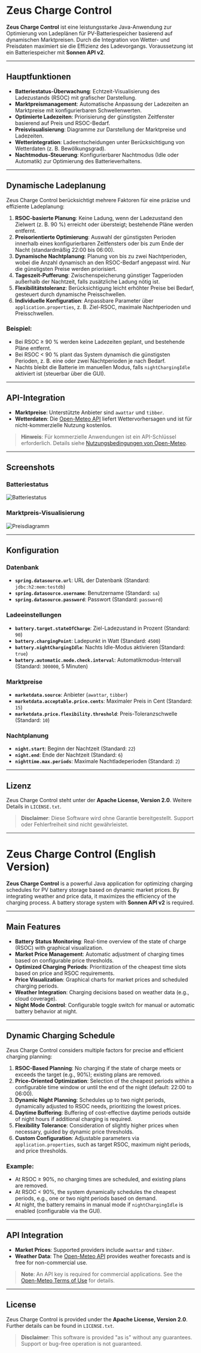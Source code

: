 # Zeus Charge Control

**Zeus Charge Control** ist eine leistungsstarke Java-Anwendung zur Optimierung von Ladeplänen für PV-Batteriespeicher basierend auf dynamischen Marktpreisen. Durch die Integration von Wetter- und Preisdaten maximiert sie die Effizienz des Ladevorgangs. Voraussetzung ist ein Batteriespeicher mit **Sonnen API v2**.

---

## Hauptfunktionen

- **Batteriestatus-Überwachung**: Echtzeit-Visualisierung des Ladezustands (RSOC) mit grafischer Darstellung.
- **Marktpreismanagement**: Automatische Anpassung der Ladezeiten an Marktpreise mit konfigurierbaren Schwellenwerten.
- **Optimierte Ladezeiten**: Priorisierung der günstigsten Zeitfenster basierend auf Preis und RSOC-Bedarf.
- **Preisvisualisierung**: Diagramme zur Darstellung der Marktpreise und Ladezeiten.
- **Wetterintegration**: Ladeentscheidungen unter Berücksichtigung von Wetterdaten (z. B. Bewölkungsgrad).
- **Nachtmodus-Steuerung**: Konfigurierbarer Nachtmodus (Idle oder Automatik) zur Optimierung des Batterieverhaltens.

---

## Dynamische Ladeplanung

Zeus Charge Control berücksichtigt mehrere Faktoren für eine präzise und effiziente Ladeplanung:

1. **RSOC-basierte Planung**: Keine Ladung, wenn der Ladezustand den Zielwert (z. B. 90 %) erreicht oder übersteigt; bestehende Pläne werden entfernt.
2. **Preisorientierte Optimierung**: Auswahl der günstigsten Perioden innerhalb eines konfigurierbaren Zeitfensters oder bis zum Ende der Nacht (standardmäßig 22:00 bis 06:00).
3. **Dynamische Nachtplanung**: Planung von bis zu zwei Nachtperioden, wobei die Anzahl dynamisch an den RSOC-Bedarf angepasst wird. Nur die günstigsten Preise werden priorisiert.
4. **Tageszeit-Pufferung**: Zwischenspeicherung günstiger Tagperioden außerhalb der Nachtzeit, falls zusätzliche Ladung nötig ist.
5. **Flexibilitätstoleranz**: Berücksichtigung leicht erhöhter Preise bei Bedarf, gesteuert durch dynamische Preisschwellen.
6. **Individuelle Konfiguration**: Anpassbare Parameter über `application.properties`, z. B. Ziel-RSOC, maximale Nachtperioden und Preisschwellen.

### Beispiel:
- Bei RSOC ≥ 90 % werden keine Ladezeiten geplant, und bestehende Pläne entfernt.
- Bei RSOC < 90 % plant das System dynamisch die günstigsten Perioden, z. B. eine oder zwei Nachtperioden je nach Bedarf.
- Nachts bleibt die Batterie im manuellen Modus, falls `nightChargingIdle` aktiviert ist (steuerbar über die GUI).

---

## API-Integration

- **Marktpreise**: Unterstützte Anbieter sind `awattar` und `tibber`.
- **Wetterdaten**: Die [Open-Meteo API](https://open-meteo.com/) liefert Wettervorhersagen und ist für nicht-kommerzielle Nutzung kostenlos.

> **Hinweis**: Für kommerzielle Anwendungen ist ein API-Schlüssel erforderlich. Details siehe [Nutzungsbedingungen von Open-Meteo](https://open-meteo.com/en/terms).

---

## Screenshots

### Batteriestatus
![Batteriestatus](images/battery_status.jpg)

### Marktpreis-Visualisierung
![Preisdiagramm](images/price_chart.jpg)

---

## Konfiguration

### Datenbank
- **`spring.datasource.url`**: URL der Datenbank (Standard: `jdbc:h2:mem:testdb`)
- **`spring.datasource.username`**: Benutzername (Standard: `sa`)
- **`spring.datasource.password`**: Passwort (Standard: `password`)

### Ladeeinstellungen
- **`battery.target.stateOfCharge`**: Ziel-Ladezustand in Prozent (Standard: `90`)
- **`battery.chargingPoint`**: Ladepunkt in Watt (Standard: `4500`)
- **`battery.nightChargingIdle`**: Nachts Idle-Modus aktivieren (Standard: `true`)
- **`battery.automatic.mode.check.interval`**: Automatikmodus-Intervall (Standard: `300000`, 5 Minuten)

### Marktpreise
- **`marketdata.source`**: Anbieter (`awattar`, `tibber`)
- **`marketdata.acceptable.price.cents`**: Maximaler Preis in Cent (Standard: `15`)
- **`marketdata.price.flexibility.threshold`**: Preis-Toleranzschwelle (Standard: `10`)

### Nachtplanung
- **`night.start`**: Beginn der Nachtzeit (Standard: `22`)
- **`night.end`**: Ende der Nachtzeit (Standard: `6`)
- **`nighttime.max.periods`**: Maximale Nachtladeperioden (Standard: `2`)

---

## Lizenz

Zeus Charge Control steht unter der **Apache License, Version 2.0**. Weitere Details in `LICENSE.txt`.

> **Disclaimer**: Diese Software wird ohne Garantie bereitgestellt. Support oder Fehlerfreiheit sind nicht gewährleistet.

---

# Zeus Charge Control (English Version)

**Zeus Charge Control** is a powerful Java application for optimizing charging schedules for PV battery storage based on dynamic market prices. By integrating weather and price data, it maximizes the efficiency of the charging process. A battery storage system with **Sonnen API v2** is required.

---

## Main Features

- **Battery Status Monitoring**: Real-time overview of the state of charge (RSOC) with graphical visualization.
- **Market Price Management**: Automatic adjustment of charging times based on configurable price thresholds.
- **Optimized Charging Periods**: Prioritization of the cheapest time slots based on price and RSOC requirements.
- **Price Visualization**: Graphical charts for market prices and scheduled charging periods.
- **Weather Integration**: Charging decisions based on weather data (e.g., cloud coverage).
- **Night Mode Control**: Configurable toggle switch for manual or automatic battery behavior at night.

---

## Dynamic Charging Schedule

Zeus Charge Control considers multiple factors for precise and efficient charging planning:

1. **RSOC-Based Planning**: No charging if the state of charge meets or exceeds the target (e.g., 90%); existing plans are removed.
2. **Price-Oriented Optimization**: Selection of the cheapest periods within a configurable time window or until the end of the night (default: 22:00 to 06:00).
3. **Dynamic Night Planning**: Schedules up to two night periods, dynamically adjusted to RSOC needs, prioritizing the lowest prices.
4. **Daytime Buffering**: Buffering of cost-effective daytime periods outside of night hours if additional charging is required.
5. **Flexibility Tolerance**: Consideration of slightly higher prices when necessary, guided by dynamic price thresholds.
6. **Custom Configuration**: Adjustable parameters via `application.properties`, such as target RSOC, maximum night periods, and price thresholds.

### Example:
- At RSOC ≥ 90%, no charging times are scheduled, and existing plans are removed.
- At RSOC < 90%, the system dynamically schedules the cheapest periods, e.g., one or two night periods based on demand.
- At night, the battery remains in manual mode if `nightChargingIdle` is enabled (configurable via the GUI).

---

## API Integration

- **Market Prices**: Supported providers include `awattar` and `tibber`.
- **Weather Data**: The [Open-Meteo API](https://open-meteo.com/) provides weather forecasts and is free for non-commercial use.

> **Note**: An API key is required for commercial applications. See the [Open-Meteo Terms of Use](https://open-meteo.com/en/terms) for details.

---

## License

Zeus Charge Control is provided under the **Apache License, Version 2.0**. Further details can be found in `LICENSE.txt`.

> **Disclaimer**: This software is provided "as is" without any guarantees. Support or bug-free operation is not guaranteed.